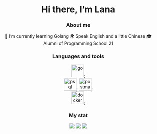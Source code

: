 
<div id="header" align="center">
          <h1>Hi there, I’m Lana</h1>
<div />


### About me
🌱 I’m currently learning Golang
🌍 Speak English and a little Chinese
🎓 Alumni of Programming School 21

### Languages and tools
<img src="https://cdn.jsdelivr.net/gh/devicons/devicon@latest/icons/go/go-original-wordmark.svg" 
           title = "go" width = "40" height = "40"/>;        
<img src="https://cdn.jsdelivr.net/gh/devicons/devicon/icons/postgresql/postgresql-plain-wordmark.svg" 
          title = "psql" width = "40" height = "40"/>;
<img src="https://cdn.jsdelivr.net/gh/devicons/devicon@latest/icons/postman/postman-plain.svg" 
           title = "postman" width = "40" height = "40"/>;   
<img src="https://cdn.jsdelivr.net/gh/devicons/devicon@latest/icons/docker/docker-plain-wordmark.svg" 
          title = "docker" width = "40" height = "40"/>;
          
          
### My stat
<div id="stat" align="center">
          <img src="http://github-profile-summary-cards.vercel.app/api/cards/profile-details?username=lana-cnmd&theme=github_dark" />
          <img src="http://github-profile-summary-cards.vercel.app/api/cards/repos-per-language?username=lana-cnmd&theme=github_dark" />
          <img src="http://github-profile-summary-cards.vercel.app/api/cards/stats?username=lana-cnmd&theme=github_dark" />
<div />

          
          
          
          
